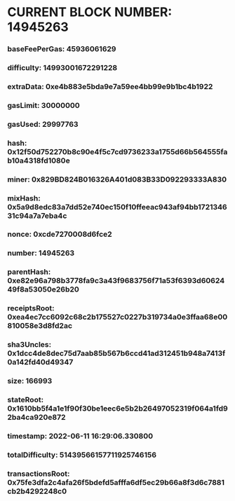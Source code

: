 # CURRENT BLOCK NUMBER: 14945263

### baseFeePerGas: 45936061629
### difficulty: 14993001672291228
### extraData: 0xe4b883e5bda9e7a59ee4bb99e9b1bc4b1922
### gasLimit: 30000000
### gasUsed: 29997763
### hash: 0x12f50d752270b8c90e4f5c7cd9736233a1755d66b564555fab10a4318fd1080e
### miner: 0x829BD824B016326A401d083B33D092293333A830
### mixHash: 0x5a9d8edc83a7dd52e740ec150f10ffeeac943af94bb172134631c94a7a7eba4c
### nonce: 0xcde7270008d6fce2
### number: 14945263
### parentHash: 0xe82e96a798b3778fa9c3a43f9683756f71a53f6393d6062449f8a53050e26b20
### receiptsRoot: 0xea4ec7cc6092c68c2b175527c0227b319734a0e3ffaa68e00810058e3d8fd2ac
### sha3Uncles: 0x1dcc4de8dec75d7aab85b567b6ccd41ad312451b948a7413f0a142fd40d49347
### size: 166993
### stateRoot: 0x1610bb5f4a1e1f90f30be1eec6e5b2b26497052319f064a1fd92ba4ca920e872
### timestamp: 2022-06-11 16:29:06.330800
### totalDifficulty: 51439566157711925746156
### transactionsRoot: 0x75fe3dfa2c4afa26f5bdefd5afffa6df5ec29b66a8f3d6c7881cb2b4292248c0
